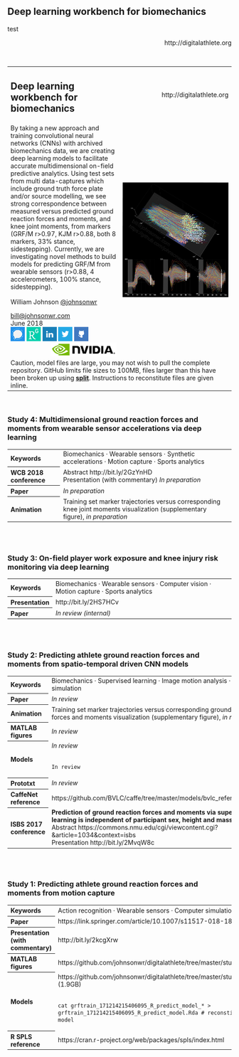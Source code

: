 <!---
  ---
  --- 1. Filename, Creation-Date
  ---      digitalathlete/README.md, 22may2018
  ---
  --- 2. Original-Author, Email-Address
  ---      Copyright (c) MMXVIII
  ---      William JOHNSON, bill@johnsonwr.com
  ---
  --- 3. Last-Updated-By, Email-Address
  ---      William JOHNSON, bill@johnsonwr.com
  ---
  --- 4. Notes
  ---      GitHub index to supplementary publication material
  ---
  ---      https://github.com/johnsonwr/digitalathlete
  ---      https://guides.github.com/features/mastering-markdown/
  ---      https://github.com/adam-p/markdown-here/wiki/Markdown-Cheatsheet
  ---
  ---      &#183; middle dot (LaTeX \cdot)
  ---
  --- 5. Modification-History
  ---      Build Author Date      Change
  ---      a36   wrj    27jun2018 alpha release
  --->

<h2>Deep learning workbench for biomechanics</h2>
<p align="left">test<p align="right">http://digitalathlete.org</p>
</h2>
<br>

<table cellpadding=0 cellspacing=0>
  <tr>
    <td width=50% align="left"><h2>Deep learning workbench for biomechanics</h2></td>
    <td align="right">http://digitalathlete.org</td>
  </tr>
<tr><td width=50%>
By taking a new approach and training convolutional neural networks (CNNs) with archived biomechanics data, we are creating deep learning models to facilitate accurate multidimensional on-field predictive analytics. Using test sets from multi data-captures which include ground truth force plate and/or source modelling, we see strong correspondence between measured versus predicted ground reaction forces and moments, and knee joint moments, from markers (GRF/M r>0.97, KJM r>0.88, both 8 markers, 33% stance, sidestepping). Currently, we are investigating novel methods to build models for predicting GRF/M from wearable sensors (r>0.88, 4 accelerometers, 100% stance, sidestepping).<br>
<br>
William Johnson <a href="https://github.com/johnsonwr">@johnsonwr</a><br>

bill@johnsonwr.com<br>
June 2018<br>
<a href="https://signal.org" title="Signal"><img src="_readme/Signal_Blue_Icon_32x32.format_png.resize_32x32.png" width="32" height="32"></a>
<a href="https://www.researchgate.net/profile/William_Johnson54" title="ResearchGate"><img src="_readme/rg_32x32.format_png.resize_32x32.png" width="32" height="32"></a>
<a href="https://www.linkedin.com/in/johnsonwr" title="LinkedIn"><img src="_readme/linkedin.png" width="32" height="32"></a>
<a href="https://twitter.com/billjohnsonuwa" title="Twitter"><img src="_readme/twitter.png" width="32" height="32"></a>
<a href="https://github.com/johnsonwr" title="GitHub"><img src="_readme/github.png" width="32" height="32"></a>
<a href="https://developer.nvidia.com/academic_gpu_seeding" title="NVIDIA"><img src="_readme/NVLogo_2D_H.png" height="32" align="right"></a>
</td><td><img src="_readme/grftrain_180613080625121c25.png"></td></tr>
<tr><td colspan=2>
Caution, model files are large, you may not wish to pull the complete repository. GitHub limits file sizes to 100MB, files larger than this have been broken up using <a  href="http://manpages.ubuntu.com/manpages/trusty/man1/split.1.html" target="_blank"><b>split</b></a>. Instructions to reconstitute files are given inline.<br>
</td></tr>
</table>

<br>
<h3>Study 4: Multidimensional ground reaction forces and moments from wearable sensor accelerations via deep learning</h3>
<table>
<tr><th align="left">Keywords</th><td align="left">Biomechanics &#183; Wearable sensors &#183; Synthetic accelerations &#183; Motion capture &#183; Sports analytics</td></tr>
<tr><th align="left">WCB 2018 conference</th><td align="left">
Abstract http://bit.ly/2GzYnHD<br>
Presentation (with commentary) <i>In preparation</i>
</td></tr>
<tr><th align="left">Paper</th><td align="left"><i>In preparation</i><br></td></tr>
<tr><th align="left">Animation</th><td align="left">Training set marker trajectories versus corresponding knee joint moments visualization (supplementary figure), <i>in preparation</i></td></tr>
</table><br>

<br>
<h3>Study 3: On-field player work exposure and knee injury risk monitoring via deep learning</h3>
<table>
<tr><th align="left">Keywords</th><td align="left">Biomechanics &#183; Wearable sensors &#183; Computer vision &#183; Motion capture &#183; Sports analytics</td></tr>
<tr><th align="left">Presentation</th><td align="left">http://bit.ly/2HS7HCv</td></tr>
<tr><th align="left">Paper</th><td align="left"><i>In review (internal)</i></td></tr>
</table><br>

<br>
<h3>Study 2: Predicting athlete ground reaction forces and moments from spatio-temporal driven CNN models</h3>
<table>
<tr><th align="left">Keywords</th><td align="left">Biomechanics &#183; Supervised learning &#183; Image motion analysis &#183; Computer simulation</td></tr>
<tr><th align="left">Paper</th><td align="left"><i>In review</i></td></tr>
<tr><th align="left">Animation</th><td align="left">Training set marker trajectories versus corresponding ground reaction forces and moments visualization (supplementary figure), <i>in review</i></td></tr>
<tr><th align="left">MATLAB figures</th><td align="left"><i>In review</i></td></tr>
<tr><th align="left">Models</th><td align="left"><i>In review</i><br><br>

```
In review
```

</td></tr>
<tr><th align="left">Prototxt</th><td align="left"><i>In review</i></td></tr>
<tr><th align="left">CaffeNet reference</th><td align="left">https://github.com/BVLC/caffe/tree/master/models/bvlc_reference_caffenet</td></tr>
<tr><th align="left">ISBS 2017<br>conference</th><td align="left"><b>Prediction of ground reaction forces and moments via supervised learning is independent of participant sex, height and mass</b><br>
Abstract https://commons.nmu.edu/cgi/viewcontent.cgi?&article=1034&context=isbs<br>
Presentation http://bit.ly/2MvqW8c
</td></tr>
</table><br>

<br>
<h3>Study 1: Predicting athlete ground reaction forces and moments from motion capture</h3>
<table>
<tr><th align="left">Keywords</th><td align="left">Action recognition &#183; Wearable sensors &#183; Computer simulation</td></tr>
<tr><th align="left">Paper</th><td align="left">https://link.springer.com/article/10.1007/s11517-018-1802-7</td></tr>
<tr><th align="left">Presentation (with commentary)</th><td align="left">http://bit.ly/2kcgXrw</td></tr>
<tr><th align="left">MATLAB figures</th><td align="left">https://github.com/johnsonwr/digitalathlete/tree/master/study1/figures</td></tr>
<tr><th align="left">Models</th><td align="left">https://github.com/johnsonwr/digitalathlete/tree/master/study1/models (1.9GB)<br><br>
  
```
cat grftrain_171214215406095_R_predict_model_* > grftrain_171214215406095_R_predict_model.Rda # reconstitute R model
```
  
</td></tr>
<tr><th align="left">R SPLS reference</th><td align="left">https://cran.r-project.org/web/packages/spls/index.html</td></tr>
</table><br>
